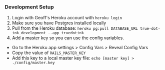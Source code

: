 ### Development Setup

1. Login with Geoff's Heroku account with `heroku login`
2. Make sure you have Postgres installed locally
3. Pull from the Heroku database: `heroku pg:pull DATABASE_URL true-dot-ink_development --app truedotink`
4. Add a master key so you can use the config variables.
  - Go to the Heroku app settings > Config Vars > Reveal Config Vars
  - Copy the value of `RAILS_MASTER_KEY`
  - Add this key to a local master key file: `echo [master key] > ./config/master.key`